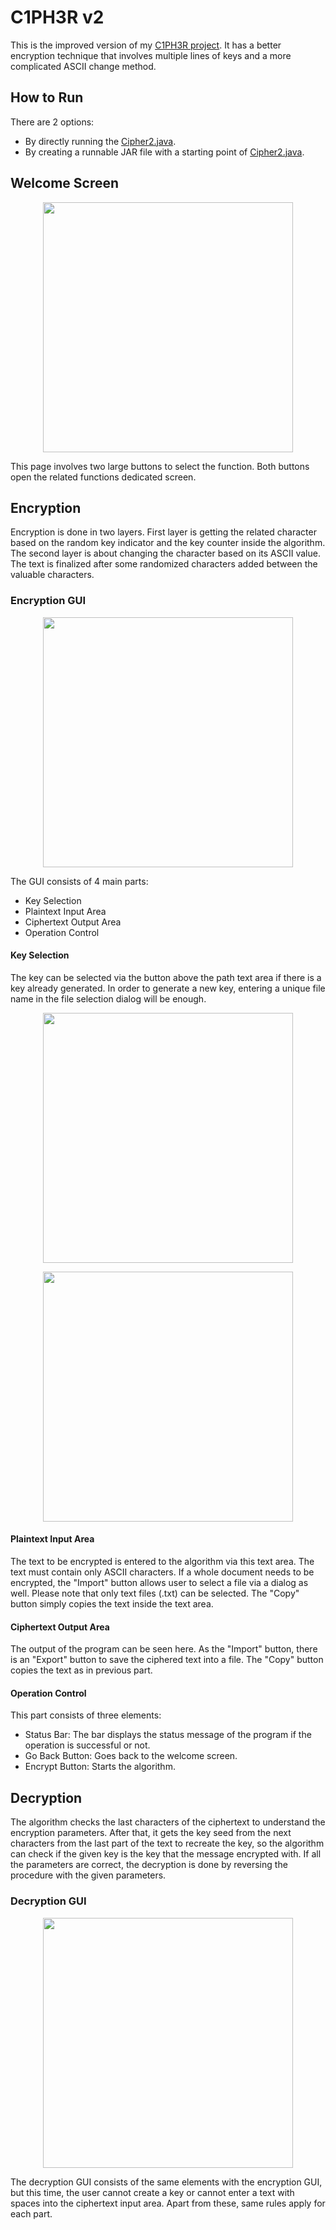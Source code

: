 # C1PH3R v2

This is the improved version of my [C1PH3R project](https://github.com/egekaanisik/C1PH3R). It has a better encryption technique that involves multiple lines of keys and a more complicated ASCII change method.

## How to Run

There are 2 options:

- By directly running the [Cipher2.java](C1PH3Rv2/src/dev/mrpanda/C1PH3Rv2/Cipher2.java).
- By creating a runnable JAR file with a starting point of [Cipher2.java](C1PH3Rv2/src/dev/mrpanda/C1PH3Rv2/Cipher2.java).

## Welcome Screen

<p align="center">
<img width="400" src=https://user-images.githubusercontent.com/66966617/157044343-449a283a-d12d-46a1-8efb-21fa86c829d7.png>
</p>

This page involves two large buttons to select the function. Both buttons open the related functions dedicated screen.

## Encryption

Encryption is done in two layers. First layer is getting the related character based on the random key indicator and the key counter inside the algorithm. The second layer is about changing the character based on its ASCII value. The text is finalized after some randomized characters added between the valuable characters.

### Encryption GUI

<p align="center">
<img width="400" src=https://user-images.githubusercontent.com/66966617/157045062-1dff857f-9663-481c-93c7-4934cfba23e5.png>
</p>

The GUI consists of 4 main parts:

- Key Selection
- Plaintext Input Area
- Ciphertext Output Area
- Operation Control

#### Key Selection

The key can be selected via the button above the path text area if there is a key already generated. In order to generate a new key, entering a unique file name in the file selection dialog will be enough.

<p align="center">
<img width="400" src=https://user-images.githubusercontent.com/66966617/157046411-04414b39-8b8a-484c-8bdc-7913a371ab0c.png>
</p>
<p align="center">
<img width="400" src=https://user-images.githubusercontent.com/66966617/157046533-90f3a13d-5b8b-4f04-95c8-247017aa9b2d.png>
</p>

#### Plaintext Input Area

The text to be encrypted is entered to the algorithm via this text area. The text must contain only ASCII characters. If a whole document needs to be encrypted, the "Import" button allows user to select a file via a dialog as well. Please note that only text files (.txt) can be selected. The "Copy" button simply copies the text inside the text area.

#### Ciphertext Output Area

The output of the program can be seen here. As the "Import" button, there is an "Export" button to save the ciphered text into a file. The "Copy" button copies the text as in previous part.

#### Operation Control

This part consists of three elements:

- Status Bar: The bar displays the status message of the program if the operation is successful or not.
- Go Back Button: Goes back to the welcome screen.
- Encrypt Button: Starts the algorithm.

## Decryption

The algorithm checks the last characters of the ciphertext to understand the encryption parameters. After that, it gets the key seed from the next characters from the last part of the text to recreate the key, so the algorithm can check if the given key is the key that the message encrypted with. If all the parameters are correct, the decryption is done by reversing the procedure with the given parameters.

### Decryption GUI

<p align="center">
<img width="400" src=https://user-images.githubusercontent.com/66966617/157086426-d11cd388-cf11-4845-bc61-c18eca82e656.png>
</p>

The decryption GUI consists of the same elements with the encryption GUI, but this time, the user cannot create a key or cannot enter a text with spaces into the ciphertext input area. Apart from these, same rules apply for each part.
